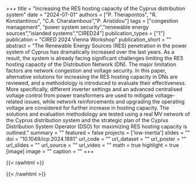 +++
title = "Increasing the RES hosting capacity of the Cyprus distribution system"
date = "2024-07-01"
authors = ["P. Therapontos", "R. Konstantinou", "C.A. Charalambous","P. Aristidou"]
tags = ["congestion management", "power system security","renewable energy sources","islanded systems","CIRED24"]
publication_types = ["1"]
publication = "CIRED 2024 Vienna Workshop"
publication_short = ""
abstract = "The Renewable Energy Sources (RES) penetration in the power system of Cyprus has dramatically increased over the last years. As a result, the system is already facing significant challenges limiting the RES hosting capacity of the Distribution Network (DN). The major limitation factors are network congestion and voltage security. In this paper, alternative solutions for increasing the RES hosting capacity in DNs are reviewed, and a methodology is introduced to evaluate their effectiveness. More specifically, different inverter settings and an advanced centralised voltage control from power transformers are used to mitigate voltage-related issues, while network reinforcements and upgrading the operating voltage are considered for further increase in hosting capacity. The solutions and evaluation methodology are tested using a real MV network of the Cyprus distribution system and the strategic plan of the Cyprus Distribution System Operator (DSO) for maximizing RES hosting capacity is outlined."
summary = ""
featured = false
projects = ['low-inertia']
slides = ""
doi = "10.1049/icp.2024.1881"
url_code = ""
url_dataset = ""
url_poster = ""
url_slides = ""
url_source = ""
url_video = ""
math = true
highlight = true
[image]
image = ""
caption = ""
+++

{{< rawhtml >}}
<div data-badge-details="right" data-badge-type="medium-donut" data-doi="10.1049/icp.2024.1881" data-hide-no-mentions="true" class="altmetric-embed"></div>
{{< /rawhtml >}}
